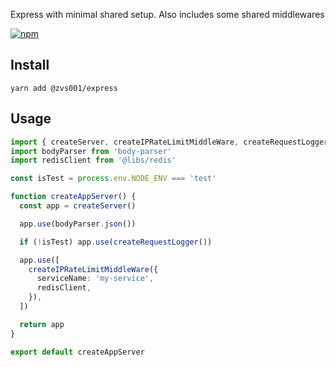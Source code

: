 
Express with minimal shared setup. Also includes some shared middlewares

[![npm](https://img.shields.io/npm/v/@zvs001/express)](https://www.npmjs.com/package/@zvs001/express)


## Install

``yarn add @zvs001/express``

## Usage

```typescript
import { createServer, createIPRateLimitMiddleWare, createRequestLogger } from '@zvs001/express'
import bodyParser from 'body-parser'
import redisClient from '@libs/redis'

const isTest = process.env.NODE_ENV === 'test'

function createAppServer() {
  const app = createServer()

  app.use(bodyParser.json())

  if (!isTest) app.use(createRequestLogger())

  app.use([
    createIPRateLimitMiddleWare({
      serviceName: 'my-service',
      redisClient,
    }),
  ])

  return app
}

export default createAppServer

